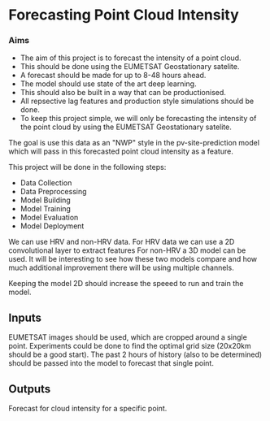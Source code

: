 # Forecasting Point Cloud Intensity

### Aims
- The aim of this project is to forecast the intensity of a point cloud.
- This should be done using the EUMETSAT Geostationary satelite.
- A forecast should be made for up to 8-48 hours ahead.
- The model should use state of the art deep learning.
- This should also be built in a way that can be productionised.
- All repsective lag features and production style simulations should be done.
- To keep this project simple, we will only be forecasting the intensity of the point cloud by using the EUMETSAT Geostationary satelite.

The goal is use this data as an "NWP" style in the pv-site-prediction model which will pass in this forecasted point cloud intensity as a feature. 

This project will be done in the following steps:
- Data Collection
- Data Preprocessing
- Model Building
- Model Training
- Model Evaluation
- Model Deployment

We can use HRV and non-HRV data. For HRV data we can use a 2D convolutional layer to extract features For non-HRV a 3D model can be used. It will be interesting to see how these two models compare and how much additional improvement there will be using multiple channels.

Keeping the model 2D should increase the speeed to run and train the model.


## Inputs

EUMETSAT images should be used, which are cropped around a single point. Experiments could be done to find the optimal grid size (20x20km should be a good start). The past 2 hours of history (also to be determined) should be passed into the model to forecast that single point.


## Outputs

Forecast for cloud intensity for a specific point.

